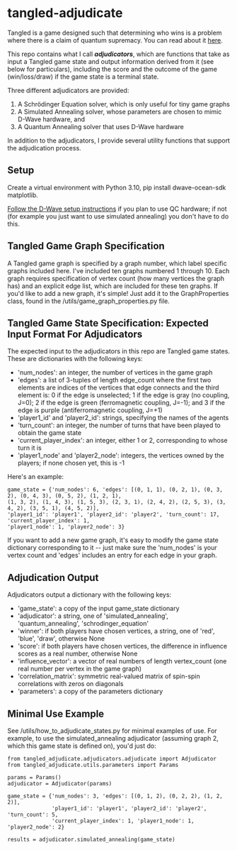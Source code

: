 # tangled-adjudicate
Tangled is a game designed such that determining who wins is a problem where there is a claim of quantum supremacy. You
can read about it [here](https://www.snowdropquantum.com/blog/play-the-game-8e7fb).

This repo contains what I call **_adjudicators_**, which are functions that take as input a Tangled game state and 
output information derived from it (see below for particulars), including the score and the outcome of the game 
(win/loss/draw) if the game state is a terminal state.

Three different adjudicators are provided:

1. A Schrödinger Equation solver, which is only useful for tiny game graphs
2. A Simulated Annealing solver, whose parameters are chosen to mimic D-Wave hardware, and 
3. A Quantum Annealing solver that uses D-Wave hardware

In addition to the adjudicators, I provide several utility functions that support the adjudication process.

## Setup

Create a virtual environment with Python 3.10, pip install dwave-ocean-sdk matplotlib.

[Follow the D-Wave setup instructions](https://docs.ocean.dwavesys.com/en/stable/getting_started.html) if you plan to 
use QC hardware; if not (for example you just want to use simulated annealing) you don't have to do this.

## Tangled Game Graph Specification

A Tangled game graph is specified by a graph number, which label specific graphs included here. I've included ten graphs 
numbered 1 through 10. Each graph requires specification of vertex count (how many vertices the graph has) and an 
explicit edge list, which are included for these ten graphs. If you'd like to add a new graph, it's simple! Just add 
it to the GraphProperties class, found in the /utils/game_graph_properties.py file.

## Tangled Game State Specification: Expected Input Format For Adjudicators

The expected input to the adjudicators in this repo are Tangled game states. These are dictionaries with 
the following keys:

* 'num_nodes': an integer, the number of vertices in the game graph
* 'edges': a list of 3-tuples of length edge_count where the first two elements are indices of the vertices that edge 
connects and the third element is: 0 if the edge is unselected; 1 if the edge is gray (no coupling, J=0); 2 if the edge 
is green (ferromagnetic coupling, J=-1); and 3 if the edge is purple (antiferromagnetic coupling, J=+1)
* 'player1_id' and 'player2_id': strings, specifying the names of the agents
* 'turn_count': an integer, the number of turns that have been played to obtain the game state
* 'current_player_index': an integer, either 1 or 2, corresponding to whose turn it is 
* 'player1_node' and 'player2_node': integers, the vertices owned by the players; if none chosen yet, this is -1

Here's an example:

```
game_state = {'num_nodes': 6, 'edges': [(0, 1, 1), (0, 2, 1), (0, 3, 2), (0, 4, 3), (0, 5, 2), (1, 2, 1),
(1, 3, 2), (1, 4, 3), (1, 5, 3), (2, 3, 1), (2, 4, 2), (2, 5, 3), (3, 4, 2), (3, 5, 1), (4, 5, 2)],
'player1_id': 'player1', 'player2_id': 'player2', 'turn_count': 17, 'current_player_index': 1,
'player1_node': 1, 'player2_node': 3}
```

If you want to add a new game graph, it's easy to modify the game state dictionary corresponding to it -- just make 
sure the 'num_nodes' is your vertex count and 'edges' includes an entry for each edge in your graph.

## Adjudication Output

Adjudicators output a dictionary with the following keys:

* 'game_state': a copy of the input game_state dictionary
* 'adjudicator': a string, one of 'simulated_annealing', 'quantum_annealing', 'schrodinger_equation'
* 'winner': if both players have chosen vertices, a string, one of 'red', 'blue', 'draw', otherwise None
* 'score': if both players have chosen vertices, the difference in influence scores as a real number, otherwise None
* 'influence_vector': a vector of real numbers of length vertex_count (one real number per vertex in the game graph)
* 'correlation_matrix': symmetric real-valued matrix of spin-spin correlations with zeros on diagonals
* 'parameters': a copy of the parameters dictionary

## Minimal Use Example

See /utils/how_to_adjudicate_states.py for minimal examples of use. For example, to use the simulated_annealing
adjudicator (assuming graph 2, which this game state is defined on), you'd just do:

```
from tangled_adjudicate.adjudicators.adjudicate import Adjudicator
from tangled_adjudicate.utils.parameters import Params

params = Params()
adjudicator = Adjudicator(params)

game_state = {'num_nodes': 3, 'edges': [(0, 1, 2), (0, 2, 2), (1, 2, 2)],
              'player1_id': 'player1', 'player2_id': 'player2', 'turn_count': 5,
              'current_player_index': 1, 'player1_node': 1, 'player2_node': 2}

results = adjudicator.simulated_annealing(game_state)
```